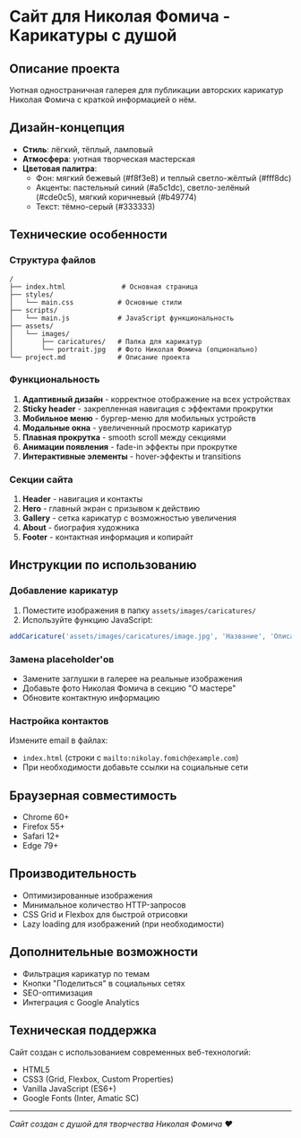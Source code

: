 # Сайт для Николая Фомича - Карикатуры с душой

## Описание проекта
Уютная одностраничная галерея для публикации авторских карикатур Николая Фомича с краткой информацией о нём.

## Дизайн-концепция
- **Стиль**: лёгкий, тёплый, ламповый
- **Атмосфера**: уютная творческая мастерская
- **Цветовая палитра**:
  - Фон: мягкий бежевый (#f8f3e8) и теплый светло-жёлтый (#fff8dc)
  - Акценты: пастельный синий (#a5c1dc), светло-зелёный (#cde0c5), мягкий коричневый (#b49774)
  - Текст: тёмно-серый (#333333)

## Технические особенности

### Структура файлов
```
/
├── index.html              # Основная страница
├── styles/
│   └── main.css           # Основные стили
├── scripts/
│   └── main.js            # JavaScript функциональность
├── assets/
│   └── images/
│       ├── caricatures/   # Папка для карикатур
│       └── portrait.jpg   # Фото Николая Фомича (опционально)
└── project.md             # Описание проекта
```

### Функциональность
1. **Адаптивный дизайн** - корректное отображение на всех устройствах
2. **Sticky header** - закрепленная навигация с эффектами прокрутки
3. **Мобильное меню** - бургер-меню для мобильных устройств
4. **Модальные окна** - увеличенный просмотр карикатур
5. **Плавная прокрутка** - smooth scroll между секциями
6. **Анимации появления** - fade-in эффекты при прокрутке
7. **Интерактивные элементы** - hover-эффекты и transitions

### Секции сайта
1. **Header** - навигация и контакты
2. **Hero** - главный экран с призывом к действию
3. **Gallery** - сетка карикатур с возможностью увеличения
4. **About** - биография художника
5. **Footer** - контактная информация и копирайт

## Инструкции по использованию

### Добавление карикатур
1. Поместите изображения в папку `assets/images/caricatures/`
2. Используйте функцию JavaScript:
```javascript
addCaricature('assets/images/caricatures/image.jpg', 'Название', 'Описание');
```

### Замена placeholder'ов
- Замените заглушки в галерее на реальные изображения
- Добавьте фото Николая Фомича в секцию "О мастере"
- Обновите контактную информацию

### Настройка контактов
Измените email в файлах:
- `index.html` (строки с `mailto:nikolay.fomich@example.com`)
- При необходимости добавьте ссылки на социальные сети

## Браузерная совместимость
- Chrome 60+
- Firefox 55+
- Safari 12+
- Edge 79+

## Производительность
- Оптимизированные изображения
- Минимальное количество HTTP-запросов
- CSS Grid и Flexbox для быстрой отрисовки
- Lazy loading для изображений (при необходимости)

## Дополнительные возможности
- Фильтрация карикатур по темам
- Кнопки "Поделиться" в социальных сетях
- SEO-оптимизация
- Интеграция с Google Analytics

## Техническая поддержка
Сайт создан с использованием современных веб-технологий:
- HTML5
- CSS3 (Grid, Flexbox, Custom Properties)
- Vanilla JavaScript (ES6+)
- Google Fonts (Inter, Amatic SC)

---
*Сайт создан с душой для творчества Николая Фомича ❤️* 